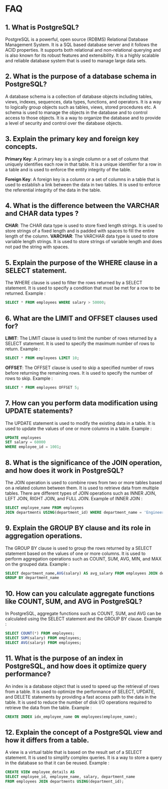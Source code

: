 # FAQ

## 1. What is PostgreSQL?

PostgreSQL is a powerful, open source (RDBMS) Relational Database Management System. It is a SQL based database server and it follows the ACID properties. It supports both relational and non-relational querying and is also known for its robust features and extensibility. It is a highly scalable and reliable database system that is used to manage large data sets.

## 2. What is the purpose of a database schema in PostgreSQL?

A database schema is a collection of database objects including tables, views, indexes, sequences, data types, functions, and operators. It is a way to logically group objects such as tables, views, stored procedures etc. A schema is used to manage the objects in the database and to control access to those objects. It is a way to organize the database and to provide a level of security and control over the database objects.

## 3. Explain the primary key and foreign key concepts.

**Primary Key**: A primary key is a single column or a set of column that uniquely identifies each row in that table. It is a unique identifier for a row in a table and is used to enforce the entity integrity of the table.

**Foreign Key**: A foreign key is a column or a set of columns in a table that is used to establish a link between the data in two tables. It is used to enforce the referential integrity of the data in the table.

## 4. What is the difference between the VARCHAR and CHAR data types ?

**CHAR**: The CHAR data type is used to store fixed length strings. It is used to store strings of a fixed length and is padded with spaces to fill the entire length of the column.
**VARCHAR**: The VARCHAR data type is used to store variable length strings. It is used to store strings of variable length and does not pad the string with spaces.

## 5. Explain the purpose of the WHERE clause in a SELECT statement.

The WHERE clause is used to filter the rows returned by a SELECT statement. It is used to specify a condition that must be met for a row to be returned. Example :

```sql
SELECT * FROM employees WHERE salary > 50000;
```

## 6. What are the LIMIT and OFFSET clauses used for?

**LIMIT**: The LIMIT clause is used to limit the number of rows returned by a SELECT statement. It is used to specify the maximum number of rows to return. Example :

```sql
SELECT * FROM employees LIMIT 10;
```

**OFFSET**: The OFFSET clause is used to skip a specified number of rows before returning the remaining rows. It is used to specify the number of rows to skip. Example :

```sql
SELECT * FROM employees OFFSET 5;
```

## 7. How can you perform data modification using UPDATE statements?

The UPDATE statement is used to modify the existing data in a table. It is used to update the values of one or more columns in a table. Example :

```sql
UPDATE employees
SET salary = 60000
WHERE employee_id = 1001;
```

## 8. What is the significance of the JOIN operation, and how does it work in PostgreSQL?

The JOIN operation is used to combine rows from two or more tables based on a related column between them. It is used to retrieve data from multiple tables. There are different types of JOIN operations such as INNER JOIN, LEFT JOIN, RIGHT JOIN, and FULL JOIN. Example of INNER JOIN :

```sql
SELECT employee_name FROM employees
JOIN departments USING(department_id) WHERE department_name = 'Engineering';
```

## 9. Explain the GROUP BY clause and its role in aggregation operations.

The GROUP BY clause is used to group the rows returned by a SELECT statement based on the values of one or more columns. It is used to perform aggregation operations such as COUNT, SUM, AVG, MIN, and MAX on the grouped data. Example :

```sql
SELECT department_name,AVG(salary) AS avg_salary FROM employees JOIN departments USING(department_id)
GROUP BY department_name
```

## 10. How can you calculate aggregate functions like COUNT, SUM, and AVG in PostgreSQL?

In PostgreSQL, aggregate functions such as COUNT, SUM, and AVG can be calculated using the SELECT statement and the GROUP BY clause. Example :

```sql
SELECT COUNT(*) FROM employees;
SELECT SUM(salary) FROM employees;
SELECT AVG(salary) FROM employees;
```

## 11. What is the purpose of an index in PostgreSQL, and how does it optimize query performance?

An index is a database object that is used to speed up the retrieval of rows from a table. It is used to optimize the performance of SELECT, UPDATE, and DELETE statements by providing a fast access path to the data in the table. It is used to reduce the number of disk I/O operations required to retrieve the data from the table. Example :

```sql
CREATE INDEX idx_employee_name ON employees(employee_name);
```

## 12. Explain the concept of a PostgreSQL view and how it differs from a table.

A view is a virtual table that is based on the result set of a SELECT statement. It is used to simplify complex queries. It is a way to store a query in the database so that it can be reused. Example :

```sql
CREATE VIEW employee_details AS
SELECT employee_id, employee_name, salary, department_name
FROM employees JOIN departments USING(department_id);
```
